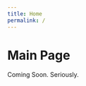```yaml
---
title: Home
permalink: /
---
```


<div class="col-md-12">
  <h1>Main Page</h1>
  <div class="hr"></div>
  <div class="text-center">Coming Soon. Seriously.</div>
</div>